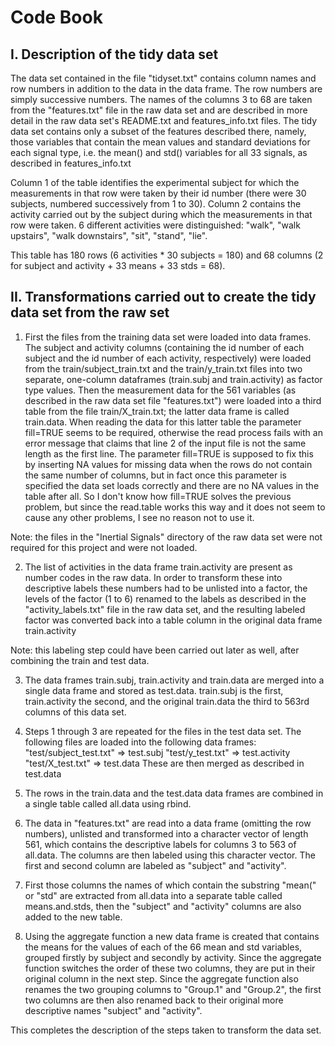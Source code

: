 Code Book
=========


I. Description of the tidy data set
-----------------------------------

The data set contained in the file "tidyset.txt" contains column names
and row numbers in addition to the data in the data frame.
The row numbers are simply successive numbers.
The names of the columns 3 to 68 are taken from the "features.txt" file
in the raw data set and are described in more detail in the raw data set's
README.txt and features_info.txt files.
The tidy data set contains only a subset of the features described there,
namely, those variables that contain the mean values and standard deviations
for each signal type, i.e. the mean() and std() variables for all 33 signals,
as described in features_info.txt

Column 1 of the table identifies the experimental subject for which the
measurements in that row were taken by their id number (there were 30 subjects,
numbered successively from 1 to 30).
Column 2 contains the activity carried out by the subject during which the
measurements in that row were taken. 6 different activities were distinguished:
"walk", "walk upstairs", "walk downstairs", "sit", "stand", "lie".

This table has 180 rows (6 activities * 30 subjects = 180)
and 68 columns (2 for subject and activity + 33 means + 33 stds = 68).



II. Transformations carried out to create the tidy data set from the raw set
----------------------------------------------------------------------------

1. First the files from the training data set were loaded into data frames.
The subject and activity columns (containing the id number of each subject
and the id number of each activity, respectively) were loaded from the
train/subject_train.txt and the train/y_train.txt files into two separate,
one-column dataframes (train.subj and train.activity) as factor type values.
Then the measurement data for the 561 variables (as described in the raw
data set file "features.txt") were loaded into a third table from the file
train/X_train.txt; the latter data frame is called train.data.
When reading the data for this latter table the parameter fill=TRUE seems to
be required, otherwise the read process fails with an error message that
claims that line 2 of the input file is not the same length as the first line.
The parameter fill=TRUE is supposed to fix this by inserting NA values for missing
data when the rows do not contain the same number of columns, but in fact once
this parameter is specified the data set loads correctly and there are no NA
values in the table after all. So I don't know how fill=TRUE solves the previous
problem, but since the read.table works this way and it does not seem to cause
any other problems, I see no reason not to use it.

Note: the files in the "Inertial Signals" directory of the raw data set
were not required for this project and were not loaded.

2. The list of activities in the data frame train.activity are present as
number codes in the raw data.
In order to transform these into descriptive labels these numbers had to be
unlisted into a factor, the levels of the factor (1 to 6) renamed to the labels
as described in the "activity_labels.txt" file in the raw data set, and the
resulting labeled factor was converted back into a table column in the original
data frame train.activity

Note: this labeling step could have been carried out later as well, after
combining the train and test data.

3. The data frames train.subj, train.activity and train.data are merged into
a single data frame and stored as test.data.
train.subj is the first, train.activity the second, and the original train.data
the third to 563rd columns of this data set.

4. Steps 1 through 3 are repeated for the files in the test data set.
The following files are loaded into the following data frames:
"test/subject_test.txt" => test.subj
"test/y_test.txt" => test.activity
"test/X_test.txt" => test.data
These are then merged as described in test.data

5. The rows in the train.data and the test.data data frames are combined in a
single table called all.data using rbind.

6. The data in "features.txt" are read into a data frame (omitting the row
numbers), unlisted and transformed into a character vector of length 561,
which contains the descriptive labels for columns 3 to 563 of all.data.
The columns are then labeled using this character vector. The first and second
column are labeled as "subject" and "activity".

7. First those columns the names of which contain the substring "mean(" or "std"
are extracted from all.data into a separate table called means.and.stds,
then the "subject" and "activity" columns are also added to the new table.

8. Using the aggregate function a new data frame is created that contains
the means for the values of each of the 66 mean and std variables, grouped
firstly by subject and secondly by activity.
Since the aggregate function switches the order of these two columns,
they are put in their original column in the next step.
Since the aggregate function also renames the two grouping columns to
"Group.1" and "Group.2", the first two columns are then also renamed
back to their original more descriptive names "subject" and "activity".

This completes the description of the steps taken to transform the data set.